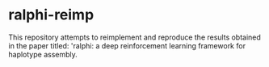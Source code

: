 # ralphi-reimp
This repository attempts to reimplement and reproduce the results obtained in the paper titled: 'ralphi: a deep reinforcement learning framework for haplotype assembly.

